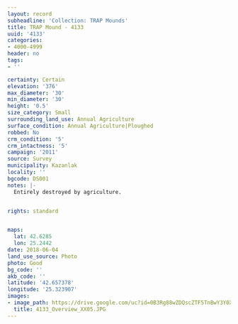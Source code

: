 ```yaml
---
layout: record
subheadline: 'Collection: TRAP Mounds'
title: TRAP Mound - 4133
uuid: '4133'
categories:
- 4000-4999
header: no
tags:
- ''

certainty: Certain
elevation: '376'
max_diameter: '30'
min_diameter: '30'
height: '0.5'
size_category: Small
surrounding_land_use: Annual Agriculture
surface_condition: Annual Agriculture|Ploughed
robbed: No
crm_condition: '5'
crm_intactness: '5'
campaign: '2011'
source: Survey
municipality: Kazanlak
locality: ''
bgcode: DS001
notes: |-
  Entirely destroyed by agriculture.


rights: standard


maps:
  lat: 42.6285
  lon: 25.2442
date: 2018-06-04
land_use_source: Photo
photo: Good
bg_code: ''
akb_code: ''
latitude: '42.657378'
longitude: '25.323907'
images:
- image_path: https://drive.google.com/uc?id=0B3Rg88wZDQscZTF5TnBwY3Y0X2M
  title: 4133_Overview_XX05.JPG
---
```

